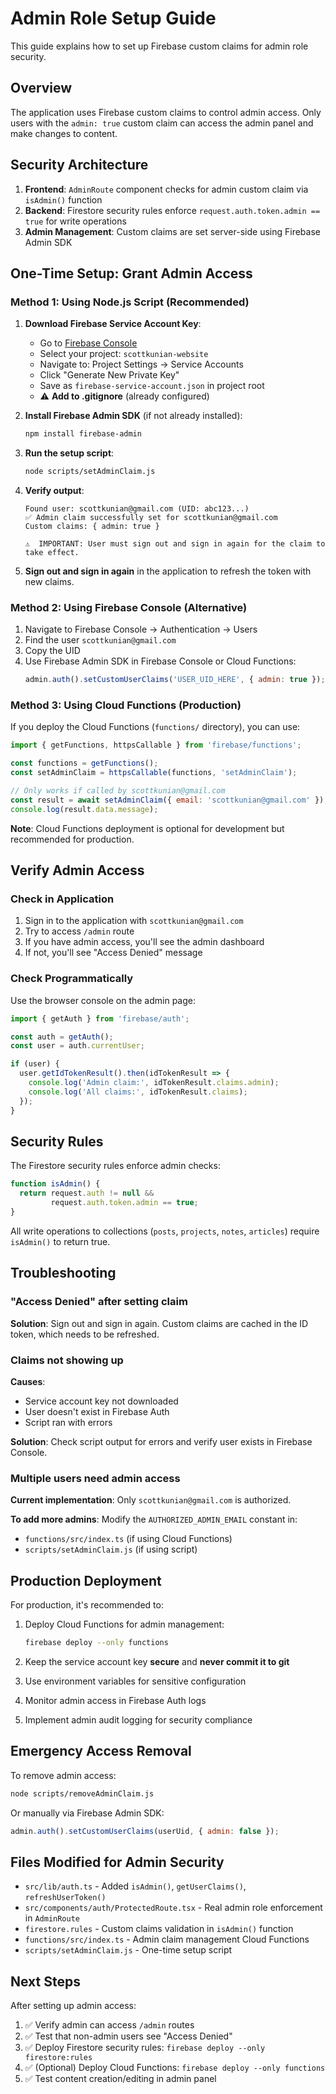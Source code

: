# Admin Role Setup Guide

This guide explains how to set up Firebase custom claims for admin role security.

## Overview

The application uses Firebase custom claims to control admin access. Only users with the `admin: true` custom claim can access the admin panel and make changes to content.

## Security Architecture

1. **Frontend**: `AdminRoute` component checks for admin custom claim via `isAdmin()` function
2. **Backend**: Firestore security rules enforce `request.auth.token.admin == true` for write operations
3. **Admin Management**: Custom claims are set server-side using Firebase Admin SDK

## One-Time Setup: Grant Admin Access

### Method 1: Using Node.js Script (Recommended)

1. **Download Firebase Service Account Key**:
   - Go to [Firebase Console](https://console.firebase.google.com/)
   - Select your project: `scottkunian-website`
   - Navigate to: Project Settings → Service Accounts
   - Click "Generate New Private Key"
   - Save as `firebase-service-account.json` in project root
   - ⚠️ **Add to .gitignore** (already configured)

2. **Install Firebase Admin SDK** (if not already installed):
   ```bash
   npm install firebase-admin
   ```

3. **Run the setup script**:
   ```bash
   node scripts/setAdminClaim.js
   ```

4. **Verify output**:
   ```
   Found user: scottkunian@gmail.com (UID: abc123...)
   ✅ Admin claim successfully set for scottkunian@gmail.com
   Custom claims: { admin: true }

   ⚠️  IMPORTANT: User must sign out and sign in again for the claim to take effect.
   ```

5. **Sign out and sign in again** in the application to refresh the token with new claims.

### Method 2: Using Firebase Console (Alternative)

1. Navigate to Firebase Console → Authentication → Users
2. Find the user `scottkunian@gmail.com`
3. Copy the UID
4. Use Firebase Admin SDK in Firebase Console or Cloud Functions:
   ```javascript
   admin.auth().setCustomUserClaims('USER_UID_HERE', { admin: true });
   ```

### Method 3: Using Cloud Functions (Production)

If you deploy the Cloud Functions (`functions/` directory), you can use:

```javascript
import { getFunctions, httpsCallable } from 'firebase/functions';

const functions = getFunctions();
const setAdminClaim = httpsCallable(functions, 'setAdminClaim');

// Only works if called by scottkunian@gmail.com
const result = await setAdminClaim({ email: 'scottkunian@gmail.com' });
console.log(result.data.message);
```

**Note**: Cloud Functions deployment is optional for development but recommended for production.

## Verify Admin Access

### Check in Application

1. Sign in to the application with `scottkunian@gmail.com`
2. Try to access `/admin` route
3. If you have admin access, you'll see the admin dashboard
4. If not, you'll see "Access Denied" message

### Check Programmatically

Use the browser console on the admin page:

```javascript
import { getAuth } from 'firebase/auth';

const auth = getAuth();
const user = auth.currentUser;

if (user) {
  user.getIdTokenResult().then(idTokenResult => {
    console.log('Admin claim:', idTokenResult.claims.admin);
    console.log('All claims:', idTokenResult.claims);
  });
}
```

## Security Rules

The Firestore security rules enforce admin checks:

```javascript
function isAdmin() {
  return request.auth != null &&
         request.auth.token.admin == true;
}
```

All write operations to collections (`posts`, `projects`, `notes`, `articles`) require `isAdmin()` to return true.

## Troubleshooting

### "Access Denied" after setting claim

**Solution**: Sign out and sign in again. Custom claims are cached in the ID token, which needs to be refreshed.

### Claims not showing up

**Causes**:
- Service account key not downloaded
- User doesn't exist in Firebase Auth
- Script ran with errors

**Solution**: Check script output for errors and verify user exists in Firebase Console.

### Multiple users need admin access

**Current implementation**: Only `scottkunian@gmail.com` is authorized.

**To add more admins**: Modify the `AUTHORIZED_ADMIN_EMAIL` constant in:
- `functions/src/index.ts` (if using Cloud Functions)
- `scripts/setAdminClaim.js` (if using script)

## Production Deployment

For production, it's recommended to:

1. Deploy Cloud Functions for admin management:
   ```bash
   firebase deploy --only functions
   ```

2. Keep the service account key **secure** and **never commit it to git**

3. Use environment variables for sensitive configuration

4. Monitor admin access in Firebase Auth logs

5. Implement admin audit logging for security compliance

## Emergency Access Removal

To remove admin access:

```bash
node scripts/removeAdminClaim.js
```

Or manually via Firebase Admin SDK:

```javascript
admin.auth().setCustomUserClaims(userUid, { admin: false });
```

## Files Modified for Admin Security

- `src/lib/auth.ts` - Added `isAdmin()`, `getUserClaims()`, `refreshUserToken()`
- `src/components/auth/ProtectedRoute.tsx` - Real admin role enforcement in `AdminRoute`
- `firestore.rules` - Custom claims validation in `isAdmin()` function
- `functions/src/index.ts` - Admin claim management Cloud Functions
- `scripts/setAdminClaim.js` - One-time setup script

## Next Steps

After setting up admin access:

1. ✅ Verify admin can access `/admin` routes
2. ✅ Test that non-admin users see "Access Denied"
3. ✅ Deploy Firestore security rules: `firebase deploy --only firestore:rules`
4. ✅ (Optional) Deploy Cloud Functions: `firebase deploy --only functions`
5. ✅ Test content creation/editing in admin panel
